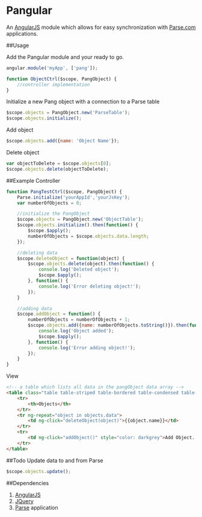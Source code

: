 # Pangular
An [AngularJS](http://www.angularjs.org) module which allows for easy synchronization with [Parse.com](http://www.parse.com) applications.

##Usage

Add the Pangular module and your ready to go.
``` javascript
angular.module('myApp', ['pang']);

function ObjectCtrl($scope, PangObject) {
	//controller implementation
}
```

Initialize a new Pang object with a connection to a Parse table
``` javascript
$scope.objects = PangObject.new('ParseTable');
$scope.objects.initialize();
```

Add object
``` javascript
$scope.objects.add({name: 'Object Name'});
```

Delete object
``` javascript
var objectToDelete = $scope.objects[0];
$scope.objects.delete(objectToDelete);
```

##Example
Controller
``` javascript
function PangTestCtrl($scope, PangObject) {
	Parse.initialize('yourAppId','yourJsKey');
	var numberOfObjects = 0;

	//initialize the PangObject
	$scope.objects = PangObject.new('ObjectTable');
	$scope.objects.initialize().then(function() {
		$scope.$apply();
		numberOfObjects = $scope.objects.data.length;
	});

	//deleting data
	$scope.deleteObject = function(object) {
		$scope.objects.delete(object).then(function() {
			console.log('Deleted object');
			$scope.$apply();
		}, function() {
			console.log('Error deleting object!');
		});
	}

	//adding data
	$scope.addObject = function() {
		numberOfObjects = numberOfObjects + 1;
		$scope.objects.add({name: numberOfObjects.toString()}).then(function() {
			console.log('Object added');
			$scope.$apply();
		}, function() {
			console.log('Error adding object!');
		});
	}
}
```

View
``` html
<!-- a table which lists all data in the pangObject data array -->
<table class="table table-striped table-bordered table-condensed table-hover">
	<tr>
		<th>Objects</th>
	</tr>
	<tr ng-repeat="object in objects.data">
		<td ng-click="deleteObject(object)">{{object.name}}</td>
	</tr>
	<tr>
		<td ng-click="addObject()" style="color: darkgrey">Add Object...</td>
	</tr>
</table>
```

##Todo
Update data to and from Parse
``` javascript
$scope.objects.update();
```

##Dependencies
1. [AngularJS](http://www.angularjs.org)
2. [JQuery](http://jquery.com)
3. [Parse](http://www.parse.com) application
